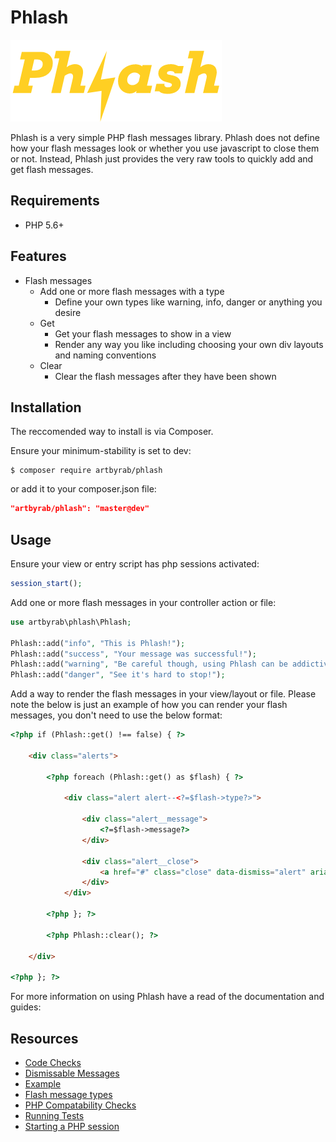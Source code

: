 # Phlash

![Image](files/graphics/phlash-logo-small.png?raw=true)

Phlash is a very simple PHP flash messages library. Phlash does not define how your flash messages look or whether you use javascript to close them or not. Instead, Phlash just provides the very raw tools to quickly add and get flash messages.

## Requirements

* PHP 5.6+

## Features

* Flash messages
    * Add one or more flash messages with a type
        * Define your own types like warning, info, danger or anything you desire
    * Get 
        * Get your flash messages to show in a view
        * Render any way you like including choosing your own div layouts and naming conventions
    * Clear
        * Clear the flash messages after they have been shown

## Installation

The reccomended way to install is via Composer.

Ensure your minimum-stability is set to dev:

```shell
$ composer require artbyrab/phlash
```

or add it to your composer.json file:

```json
"artbyrab/phlash": "master@dev"
```

## Usage

Ensure your view or entry script has php sessions activated:

```php
session_start();
```

Add one or more flash messages in your controller action or file:

```php
use artbyrab\phlash\Phlash;

Phlash::add("info", "This is Phlash!");
Phlash::add("success", "Your message was successful!");
Phlash::add("warning", "Be careful though, using Phlash can be addictive!");
Phlash::add("danger", "See it's hard to stop!");
```

Add a way to render the flash messages in your view/layout or file. Please note the below is just an example of how you can render your flash messages, you don't need to use the below format:

```html
<?php if (Phlash::get() !== false) { ?>

    <div class="alerts">

        <?php foreach (Phlash::get() as $flash) { ?>

            <div class="alert alert--<?=$flash->type?>">

                <div class="alert__message">
                    <?=$flash->message?>
                </div>

                <div class="alert__close">
                    <a href="#" class="close" data-dismiss="alert" aria-label="close" title="close">×</a>
                </div>    
            </div>

        <?php }; ?>

        <?php Phlash::clear(); ?>

    </div>

<?php }; ?>
```

For more information on using Phlash have a read of the documentation and guides:

## Resources

* [Code Checks](documents/code-checks.md)
* [Dismissable Messages](documents/dismissable-messages.md)
* [Example](documents/example.md)
* [Flash message types](documents/flash-message-types.md)
* [PHP Compatability Checks](documents/php-compatability-checks.md)
* [Running Tests](documents/running-tests.md)
* [Starting a PHP session](documents/starting-a-php-session.md)